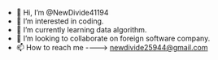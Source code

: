 - 👋 Hi, I’m @NewDivide41194
- 👀 I’m interested in coding.
- 🌱 I’m currently learning data algorithm.
- 💞️ I’m looking to collaborate on foreign software company.
- 📫 How to reach me ----> newdivide25944@gmail.com

<!---
NewDivide41194/NewDivide41194 is a ✨ special ✨ repository because its `README.md` (this file) appears on your GitHub profile.
You can click the Preview link to take a look at your changes.
--->
